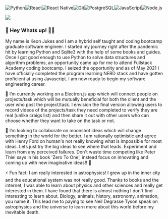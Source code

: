 <img alt="Python" src="https://img.shields.io/badge/python%20-%2314354C.svg?&style=for-the-badge&logo=python&logoColor=white"/><img alt="React" src="https://img.shields.io/badge/React%20-%23007ACC.svg?&style=for-the-badge&logo=React&logoColor=white"/><img alt="React Native" src="https://img.shields.io/badge/react_native%20-%2320232a.svg?&style=for-the-badge&logo=react&logoColor=%2361DAFB"/><img alt="Git" src="https://img.shields.io/badge/git%20-%23F05033.svg?&style=for-the-badge&logo=git&logoColor=white"/><img alt="PostgreSQL" src="https://img.shields.io/badge/PostgreSQL%20-%23007ACC.svg?&style=for-the-badge&logo=PostgreSQL&logoColor=white"><img alt="JavaScript" src="https://img.shields.io/badge/JavaScript%20-%2314354C.svg?&style=for-the-badge&logo=JavaScript&logoColor=white"/><img alt="Node.js" src="https://img.shields.io/badge/Node.js%20-%23007ACC.svg?&style=for-the-badge&logo=Node.js&logoColor=white">

![](https://img.shields.io/badge/Tools-GitHub-informational?style=for-the-badge&logo=GitHub&logoColor=white&color=4AB197)


### 💫 Hey Whats up! 👋🏾 

My name is Keon Jukes and I am a hybrid self taught and coding bootcamp graduate software engineer. I started my journey right after the pandemic hit by learning Python and Sqlite3 with the help of some books and guides. Once I got good enough to use Python to solve data structures and algorithm problems, an opportunity came up for me to attend Fullstack Academy coding bootcamp. I seized the opportunity and as of May 2021 I have officially completed the program learning NERD stack and have gotten proficient at using Javascript. I am now ready to begin my software engineering career. 

🔭 I’m currently working on a Electron.js app which will connect people on projects/task which will be mutually beneficial for both the client and the user who post the project/task. I envision the final version allowing users to record videos of the projects/task they need completed to verify they are real (unlike craigs list) and then share it out with other users who can choose whether they want to take on the task or not. 

🌙  I’m looking to collaborate on moonshot ideas which will change something in the world for the better. I am rationally optimistic and agree with Henry Ford on human's not really knowing what is impossible for most ideas. Lets just try the big ideas to see where that leads. Experiment and learn from any perceived failures. Don't waste time competing like Peter Thiel says in his book 'Zero To One', instead focus on innovating and coming up with new imaginative ideas!! 🚀

⚡ Fun fact: I am really interested in astrophysics! I grew up in the inner city and the educational system was not really good. Thanks to books and the internet, I was able to learn about physics and other sciences and really get interested in them. I have found that there is almost nothing I don't find interesting to learn about. Biology, animals, history, astronomy, animation, you name it. This lead me to paying to see Neil Degrasse Tyson speak on astrophysics and the universe to learn more about this world before my inevitable death. 


<!--
**terraformer-keon/terraformer-keon** is a ✨ _special_ ✨ repository because its `README.md` (this file) appears on your GitHub profile.

Here are some ideas to get you started:

- 🔭 I’m currently working on ...
- 🌱 I’m currently learning ...
- 👯 I’m looking to collaborate on ...
- 🤔 I’m looking for help with ...
- 💬 Ask me about ...
- 📫 How to reach me: ...
- 😄 Pronouns: ...
- ⚡ Fun fact: ...
-->
